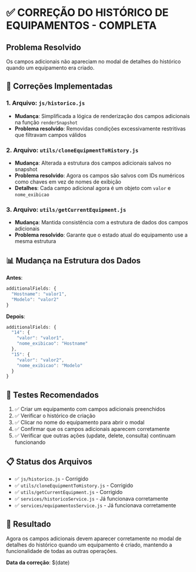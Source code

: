 # ✅ CORREÇÃO DO HISTÓRICO DE EQUIPAMENTOS - COMPLETA

## Problema Resolvido
Os campos adicionais não apareciam no modal de detalhes do histórico quando um equipamento era criado.

## 🔧 Correções Implementadas

### 1. **Arquivo**: `js/historico.js`
- **Mudança**: Simplificada a lógica de renderização dos campos adicionais na função `renderSnapshot`
- **Problema resolvido**: Removidas condições excessivamente restritivas que filtravam campos válidos

### 2. **Arquivo**: `utils/cloneEquipmentToHistory.js`
- **Mudança**: Alterada a estrutura dos campos adicionais salvos no snapshot
- **Problema resolvido**: Agora os campos são salvos com IDs numéricos como chaves em vez de nomes de exibição
- **Detalhes**: Cada campo adicional agora é um objeto com `valor` e `nome_exibicao`

### 3. **Arquivo**: `utils/getCurrentEquipment.js`
- **Mudança**: Mantida consistência com a estrutura de dados dos campos adicionais
- **Problema resolvido**: Garante que o estado atual do equipamento use a mesma estrutura

## 📊 Mudança na Estrutura dos Dados

**Antes**:
```javascript
additionalFields: {
  "Hostname": "valor1",
  "Modelo": "valor2"
}
```

**Depois**:
```javascript
additionalFields: {
  "14": {
    "valor": "valor1",
    "nome_exibicao": "Hostname"
  },
  "15": {
    "valor": "valor2",
    "nome_exibicao": "Modelo"
  }
}
```

## 🧪 Testes Recomendados
1. ✅ Criar um equipamento com campos adicionais preenchidos
2. ✅ Verificar o histórico de criação
3. ✅ Clicar no nome do equipamento para abrir o modal
4. ✅ Confirmar que os campos adicionais aparecem corretamente
5. ✅ Verificar que outras ações (update, delete, consulta) continuam funcionando

## 📋 Status dos Arquivos
- ✅ `js/historico.js` - Corrigido
- ✅ `utils/cloneEquipmentToHistory.js` - Corrigido
- ✅ `utils/getCurrentEquipment.js` - Corrigido
- ✅ `services/historicoService.js` - Já funcionava corretamente
- ✅ `services/equipamentosService.js` - Já funcionava corretamente

## 🎯 Resultado
Agora os campos adicionais devem aparecer corretamente no modal de detalhes do histórico quando um equipamento é criado, mantendo a funcionalidade de todas as outras operações.

**Data da correção**: $(date)
